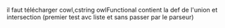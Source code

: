 il faut télécharger cowl,cstring
owlFunctional contient la def de l'union et intersection (premier test avc liste et sans passer par le parseur)
